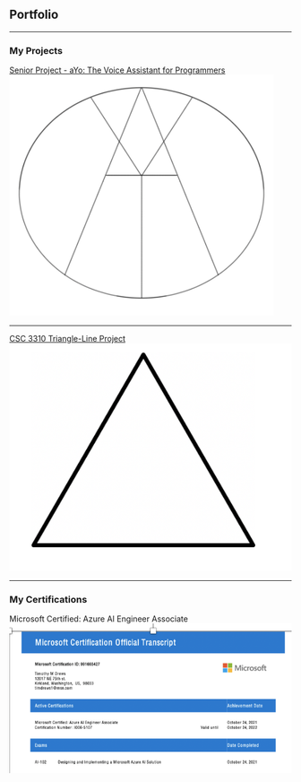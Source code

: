 ## Portfolio

---

### My Projects

[Senior Project - aYo: The Voice Assistant for Programmers](https://github.com/JorgeRamirez7/aYo)
<img src="images/aYo_small.png?raw=true"/>

---
[CSC 3310 Triangle-Line Project](https://github.com/csc3310-fall2020/triangle-line-TimDrews1)
<img src="images/triangle_small.png?raw=true"/>

---

### My Certifications

Microsoft Certified: Azure AI Engineer Associate
<img src="images/Cert_small.png?raw=true"/>
